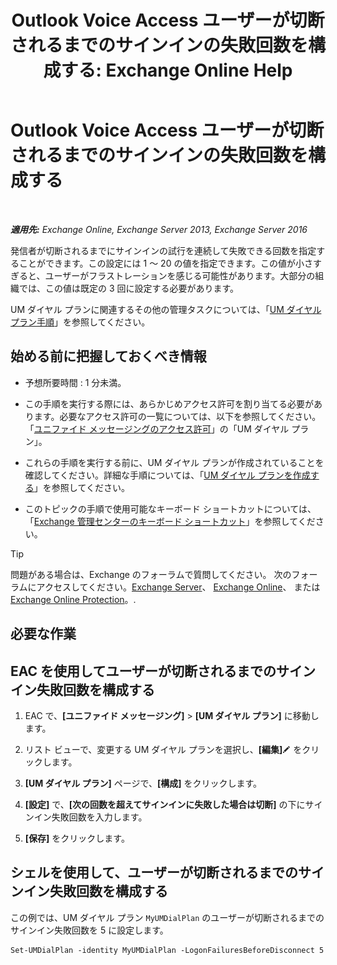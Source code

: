 ﻿---
title: 'Outlook Voice Access ユーザーが切断されるまでのサインインの失敗回数を構成する: Exchange Online Help'
TOCTitle: Outlook Voice Access ユーザーが切断されるまでのサインインの失敗回数を構成する
ms:assetid: 02f93888-168c-44bb-8cf6-17f5fcc3d733
ms:mtpsurl: https://technet.microsoft.com/ja-jp/library/Ee423537(v=EXCHG.150)
ms:contentKeyID: 49895216
ms.date: 05/22/2018
mtps_version: v=EXCHG.150
ms.translationtype: HT
---

# Outlook Voice Access ユーザーが切断されるまでのサインインの失敗回数を構成する

 

_**適用先:** Exchange Online, Exchange Server 2013, Exchange Server 2016_

発信者が切断されるまでにサインインの試行を連続して失敗できる回数を指定することができます。この設定には 1 ～ 20 の値を指定できます。この値が小さすぎると、ユーザーがフラストレーションを感じる可能性があります。大部分の組織では、この値は既定の 3 回に設定する必要があります。

UM ダイヤル プランに関連するその他の管理タスクについては、「[UM ダイヤル プラン手順](um-dial-plan-procedures-exchange-2013-help.md)」を参照してください。

## 始める前に把握しておくべき情報

  - 予想所要時間 : 1 分未満。

  - この手順を実行する際には、あらかじめアクセス許可を割り当てる必要があります。必要なアクセス許可の一覧については、以下を参照してください。「[ユニファイド メッセージングのアクセス許可](unified-messaging-permissions-exchange-2013-help.md)」の「UM ダイヤル プラン」。

  - これらの手順を実行する前に、UM ダイヤル プランが作成されていることを確認してください。詳細な手順については、「[UM ダイヤル プランを作成する](create-a-um-dial-plan-exchange-2013-help.md)」を参照してください。

  - このトピックの手順で使用可能なキーボード ショートカットについては、「[Exchange 管理センターのキーボード ショートカット](keyboard-shortcuts-in-the-exchange-admin-center-exchange-online-protection-help.md)」を参照してください。


> [!TIP]
> 問題がある場合は、Exchange のフォーラムで質問してください。 次のフォーラムにアクセスしてください。<A href="https://go.microsoft.com/fwlink/p/?linkid=60612">Exchange Server</A>、 <A href="https://go.microsoft.com/fwlink/p/?linkid=267542">Exchange Online</A>、 または <A href="https://go.microsoft.com/fwlink/p/?linkid=285351">Exchange Online Protection</A>。.



## 必要な作業

## EAC を使用してユーザーが切断されるまでのサインイン失敗回数を構成する

1.  EAC で、**\[ユニファイド メッセージング\]** \> **\[UM ダイヤル プラン\]** に移動します。

2.  リスト ビューで、変更する UM ダイヤル プランを選択し、**\[編集\]**![編集アイコン](images/Bb124582.6f53ccb2-1f13-4c02-bea0-30690e6ea71d(EXCHG.150).gif "編集アイコン") をクリックします。

3.  **\[UM ダイヤル プラン\]** ページで、**\[構成\]** をクリックします。

4.  **\[設定\]** で、**\[次の回数を超えてサインインに失敗した場合は切断\]** の下にサインイン失敗回数を入力します。

5.  **\[保存\]** をクリックします。

## シェルを使用して、ユーザーが切断されるまでのサインイン失敗回数を構成する

この例では、UM ダイヤル プラン `MyUMDialPlan` のユーザーが切断されるまでのサインイン失敗回数を 5 に設定します。

    Set-UMDialPlan -identity MyUMDialPlan -LogonFailuresBeforeDisconnect 5

